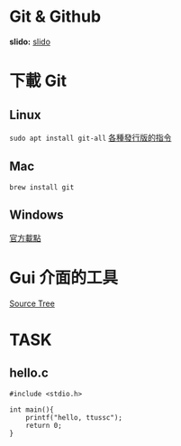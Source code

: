 # Git & Github
**slido:** [slido](https://app.sli.do/event/oUaYeztgKw2oK9FmignzxN)

# 下載 Git
## Linux
`sudo apt install git-all`
[各種發行版的指令](https://git-scm.com/download/linux)
## Mac
`brew install git`
## Windows
[官方載點](https://git-scm.com/download/win)
# Gui 介面的工具
[Source Tree](https://www.sourcetreeapp.com/)

# TASK
## hello.c
```clike
#include <stdio.h>

int main(){
    printf("hello, ttussc");
    return 0;
}
```
<!--
## count.c
```clike
/* 1 累加到 n */
#include <stdio.h>

int main(){
    int sum;
    int n;
    scanf("%d",&n);
    for(int i=0;i<n;i++) sum+=i;
    return 0;
}
```
-->
